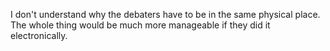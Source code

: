 I don't understand why the debaters have to be in the same physical place. The whole thing would be much more manageable if they did it electronically.
